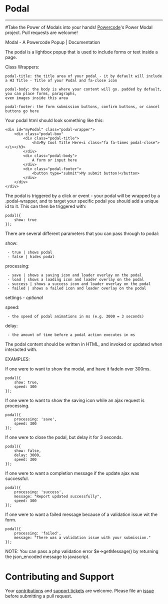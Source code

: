 # Podal
----------------------------------------------------------
#Take the Power of Modals into your hands!
[Powercode](https://powercode.com/)'s Power Modal project. Pull requests are welcome!

Modal - A Powercode Popup | Documentation

The podal is a lightbox popup that is used to include forms or text inside a page.

Class Wrappers:
````
podal-title: the title area of your podal - it by default will include a H3 Title - Title of your Podal and fa-close icon
````
````
podal-body: the body is where your content will go. padded by default, you can place forms, paragraphs,
even images inside this area
````
````
podal-footer: the form submission buttons, confirm buttons, or cancel buttons go here
````
Your podal html should look something like this: 

````
<div id="myPodal" class="podal-wrapper">
    <div class="podal-box"
        <div class="podal-title">
            <h3>My Cool Title Here<i class="fa fa-times podal-close"></i></h3>
        </div>
        <div class="podal-body">
            A form or input here
        </div>
        <div class="podal-footer">
            <button type="submit">My submit button!</button>
        </div>
    </div>
</div>
````

The podal is triggered by a click or event - your podal will be wrapped by a 
.podal-wrapper, and to target your specific podal you should add a unique id to it. 
This can then be triggered with:
````
podal({
    show: true
});
````
There are several different parameters that you can pass through to podal:

show:
````
 - true | shows podal
 - false | hides podal
 ````
processing:
````
 - save | shows a saving icon and loader overlay on the podal
 - load | shows a loading icon and loader overlay on the podal
 - success | shows a success icon and loader overlay on the podal
 - failed | shows a failed icon and loader overlay on the podal
 ````
settings - <i>optional</i>

speed:
````
 - the speed of podal animations in ms (e.g. 3000 = 3 seconds)
 ````
delay:
````
 - the amount of time before a podal action executes in ms
````
The podal content should be written in HTML, and invoked or updated when interacted with. 

EXAMPLES:

If one were to want to show the modal, and have it fadeIn over 300ms.
````
podal({
    show: true,
    speed: 300
});
````
If one were to want to show the saving icon while an ajax request is processing.
````
podal({
    processing: 'save',
    speed: 300
});
````
If one were to close the podal, but delay it for 3 seconds.
````
podal({ 
    show: false,
    delay: 3000,
    speed: 300
});
````
If one were to want a completion message if the update ajax was successful.
````
podal({
    processing: 'success',
    message: "Report updated successfully",
    speed: 300
});
````
If one were to want a failed message because of a validation issue wit the form.
````
podal({
    processing: 'failed',
    message: "There was a validation issue with your submission."
});
````
NOTE: You can pass a php validation error $e->getMessage() by returning the json_encoded message to javascript.

# Contributing and Support

Your [contributions](https://github.com/fallen-rve/podal/blob/master/CONTRIBUTING.md) and [support tickets](https://github.com/fallen-rve/podal/issues) are welcome. Please file an [issue](https://github.com/fallen-rve/podal/issues) before submitting a pull request.
